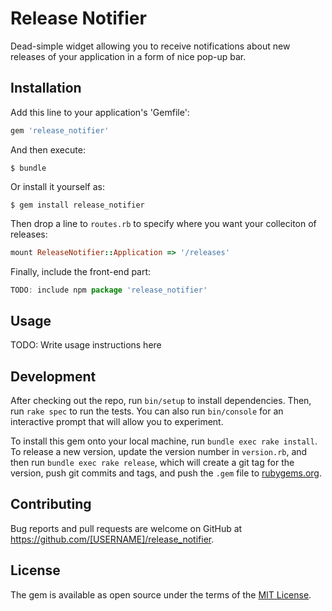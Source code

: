 # Release Notifier

Dead-simple widget allowing you to receive notifications about new releases of your application in a form of nice pop-up bar.

## Installation

Add this line to your application's 'Gemfile':
```ruby
gem 'release_notifier'
```

And then execute:

    $ bundle

Or install it yourself as:

    $ gem install release_notifier

Then drop a line to `routes.rb` to specify where you want your colleciton of releases:
```ruby
mount ReleaseNotifier::Application => '/releases'
```

Finally, include the front-end part:
```javascript
TODO: include npm package 'release_notifier'
```

## Usage

TODO: Write usage instructions here

## Development

After checking out the repo, run `bin/setup` to install dependencies. Then, run `rake spec` to run the tests. You can also run `bin/console` for an interactive prompt that will allow you to experiment.

To install this gem onto your local machine, run `bundle exec rake install`. To release a new version, update the version number in `version.rb`, and then run `bundle exec rake release`, which will create a git tag for the version, push git commits and tags, and push the `.gem` file to [rubygems.org](https://rubygems.org).

## Contributing

Bug reports and pull requests are welcome on GitHub at https://github.com/[USERNAME]/release_notifier.


## License

The gem is available as open source under the terms of the [MIT License](http://opensource.org/licenses/MIT).

